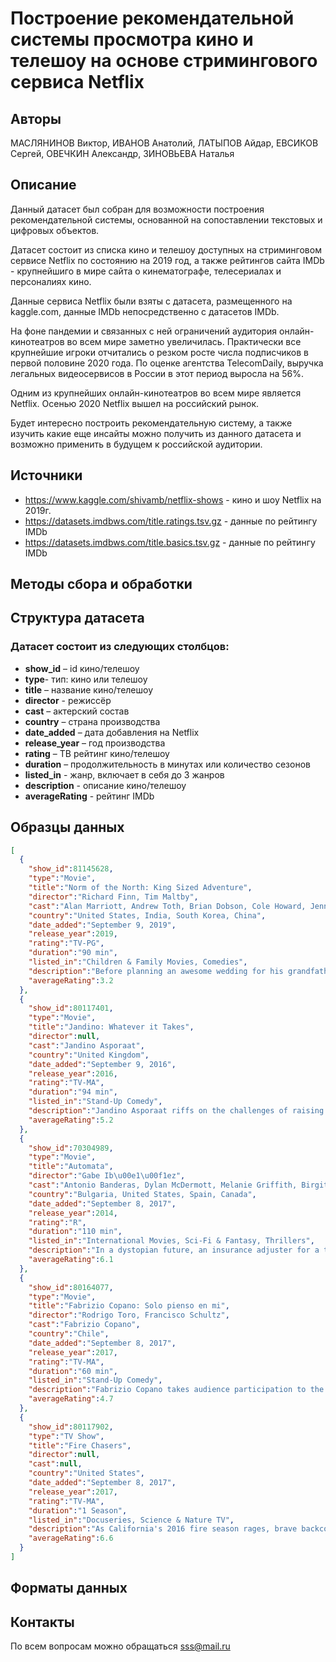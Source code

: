 # Построение рекомендательной системы просмотра кино и телешоу на основе стримингового сервиса Netflix

## Авторы
МАСЛЯНИНОВ Виктор, ИВАНОВ Анатолий, ЛАТЫПОВ Айдар, ЕВСИКОВ Сергей, ОВЕЧКИН Александр, ЗИНОВЬЕВА Наталья

## Описание

Данный датасет был собран для возможности построения рекомендательной системы, основанной на сопоставлении текстовых и цифровых объектов.

Датасет состоит из списка кино и телешоу доступных на стриминговом сервисе Netflix по состоянию на 2019 год, а также рейтингов сайта IMDb - крупнейшиго в мире сайта о кинематографе, телесериалах и персоналиях кино.

Данные сервиса Netflix были взяты с датасета, размещенного на kaggle.com, данные IMDb непосредственно с датасетов IMDb.

На фоне пандемии и связанных с ней ограничений аудитория онлайн-кинотеатров во всем мире заметно увеличилась. Практически все крупнейшие игроки отчитались о резком росте числа подписчиков в первой половине 2020 года. По оценке агентства TelecomDaily, выручка легальных видеосервисов в России в этот период выросла на 56%.

Одним из крупнейших онлайн-кинотеатров во всем мире является Netflix. Осенью 2020 Netflix вышел на российский рынок. 

Будет интересно построить рекомендательную систему, а также изучить какие еще инсайты можно получить из данного датасета и возможно применить в будущем к российской аудитории.


## Источники
- https://www.kaggle.com/shivamb/netflix-shows - кино и шоу Netflix на 2019г.
- https://datasets.imdbws.com/title.ratings.tsv.gz - данные по рейтингу IMDb
- https://datasets.imdbws.com/title.basics.tsv.gz - данные по рейтингу IMDb

## Методы сбора и обработки

## Структура датасета
### Датасет состоит из следующих столбцов:
- **show_id** – id кино/телешоу
- **type**- тип: кино или телешоу
- **title** – название кино/телешоу
- **director** - режиссёр
- **cast** – актерский состав
- **country** – страна производства
- **date_added** – дата добавления на Netflix
- **release_year** – год производства
- **rating** – ТВ рейтинг кино/телешоу
- **duration** – продолжительность в минутах или количество сезонов
- **listed_in** - жанр, включает в себя до 3 жанров
- **description** - описание кино/телешоу
- **averageRating** - рейтинг IMDb


## Образцы данных
```json
[
  {
    "show_id":81145628,
    "type":"Movie",
    "title":"Norm of the North: King Sized Adventure",
    "director":"Richard Finn, Tim Maltby",
    "cast":"Alan Marriott, Andrew Toth, Brian Dobson, Cole Howard, Jennifer Cameron, Jonathan Holmes, Lee Tockar, Lisa Durupt, Maya Kay, Michael Dobson",
    "country":"United States, India, South Korea, China",
    "date_added":"September 9, 2019",
    "release_year":2019,
    "rating":"TV-PG",
    "duration":"90 min",
    "listed_in":"Children & Family Movies, Comedies",
    "description":"Before planning an awesome wedding for his grandfather, a polar bear king must take back a stolen artifact from an evil archaeologist first.",
    "averageRating":3.2
  },
  {
    "show_id":80117401,
    "type":"Movie",
    "title":"Jandino: Whatever it Takes",
    "director":null,
    "cast":"Jandino Asporaat",
    "country":"United Kingdom",
    "date_added":"September 9, 2016",
    "release_year":2016,
    "rating":"TV-MA",
    "duration":"94 min",
    "listed_in":"Stand-Up Comedy",
    "description":"Jandino Asporaat riffs on the challenges of raising kids and serenades the audience with a rousing rendition of \"Sex on Fire\" in his comedy show.",
    "averageRating":5.2
  },
  {
    "show_id":70304989,
    "type":"Movie",
    "title":"Automata",
    "director":"Gabe Ib\u00e1\u00f1ez",
    "cast":"Antonio Banderas, Dylan McDermott, Melanie Griffith, Birgitte Hjort S\u00f8rensen, Robert Forster, Christa Campbell, Tim McInnerny, Andy Nyman, David Ryall",
    "country":"Bulgaria, United States, Spain, Canada",
    "date_added":"September 8, 2017",
    "release_year":2014,
    "rating":"R",
    "duration":"110 min",
    "listed_in":"International Movies, Sci-Fi & Fantasy, Thrillers",
    "description":"In a dystopian future, an insurance adjuster for a tech company investigates a robot killed for violating protocol and discovers a global conspiracy.",
    "averageRating":6.1
  },
  {
    "show_id":80164077,
    "type":"Movie",
    "title":"Fabrizio Copano: Solo pienso en mi",
    "director":"Rodrigo Toro, Francisco Schultz",
    "cast":"Fabrizio Copano",
    "country":"Chile",
    "date_added":"September 8, 2017",
    "release_year":2017,
    "rating":"TV-MA",
    "duration":"60 min",
    "listed_in":"Stand-Up Comedy",
    "description":"Fabrizio Copano takes audience participation to the next level in this stand-up set while reflecting on sperm banks, family WhatsApp groups and more.",
    "averageRating":4.7
  },
  {
    "show_id":80117902,
    "type":"TV Show",
    "title":"Fire Chasers",
    "director":null,
    "cast":null,
    "country":"United States",
    "date_added":"September 8, 2017",
    "release_year":2017,
    "rating":"TV-MA",
    "duration":"1 Season",
    "listed_in":"Docuseries, Science & Nature TV",
    "description":"As California's 2016 fire season rages, brave backcountry firefighters race to put out the flames, protect homes and save lives in this docuseries.",
    "averageRating":6.6
  }
]
```
## Форматы данных

## Контакты
По всем вопросам можно обращаться sss@mail.ru
